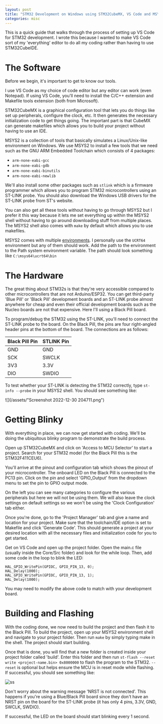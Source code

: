 ```yaml
---
layout: post
title: "STM32 Development on Windows using STM32CubeMX, VS Code and MSYS2"
categories: misc
---
```


This is a quick guide that walks through the process of setting up VS Code for STM32 development. I wrote this because I wanted to make VS Code sort of my 'everything' editor to do all my coding rather than having to use STM32CubeIDE. 

# The Software
Before we begin, it's important to get to know our tools. 

I use VS Code as my choice of code editor but any editor can work (even Notepad). If using VS Code, you'll need to install the C/C++ extension and Makefile tools extension (both from Microsoft).

STM32CubeMX is a graphical configuration tool that lets you do things like set up peripherals, configure the clock, etc. It then generates the necessary initialization code to get things going. The important part is that CubeMX can generate makefiles which allows you to build your project without having to use an IDE. 

MSYS2 is a collection of tools that basically simulates a Linux/Unix-like environment on Windows. We use MSYS2 to install a few tools that we need such as the GNU ARM Embedded Toolchain which consists of 4 packages:
- `arm-none-eabi-gcc`
- `arm-none-eabi-gdb`
- `arm-none-eabi-binutils`
- `arm-none-eabi-newlib`

We'll also install some other packages such as `stlink` which is a firmware programmer which allows you to program STM32 microcontrollers using an ST-LINK probe. You should also download the Windows USB drivers for the ST-LINK probe from ST's website. 

You can also get all these tools without having to go through MSYS2 but I prefer it this way because it lets me set everything up within the MSYS2 shell without having to go around downloading stuff from multiple places. The MSYS2 shell also comes with `make` by default which allows you to use makefiles. 

MSYS2 comes with multiple [<u>environments</u>](https://www.msys2.org/docs/environments/). I personally use the `UCRT64` environment but any of them should work. Add the path to the environment to the Path system environment variable. The path should look something like `C:\msys64\ucrt64\bin`

# The Hardware
The great thing about STM32s is that they're very accessible compared to other microcontrollers that are not Arduino/ESP32. You can get third-party 'Blue Pill' or 'Black Pill' development boards and an ST-LINK probe almost anywhere for cheap and even their official development boards such as the Nucleo boards are not that expensive. Here I'll using a Black Pill board. 

To program/debug the STM32 using the ST-LINK, you'll need to connect the ST-LINK probe to the board. On the Black Pill, the pins are four right-angled header pins at the bottom of the board. The connections are as follows:

|Black Pill Pin  |STLINK Pin   |
|---|---|
|GND   |GND   |
|SCK   |SWCLK  |
|3V3   |3.3V  |
|DIO | SWDIO|

To test whether your ST-LINK is detecting the STM32 correctly, type `st-info --probe` in your MSYS2 shell. You should see something like: 

![](/assets/"Screenshot 2022-12-30 204711.png")

# Getting Blinky
With everything in place, we can now get started with coding. We'll be doing the ubiquitous blinky program to demonstrate the build process. 

Open up STM32CubeMX and click on 'Access to MCU Selector' to start a project. Search for your STM32 model (for the Black Pill this is the STM32F411CEU6). 

You'll arrive at the pinout and configuration tab which shows the pinout of your microcontroller. The onboard LED on the Black Pill is connected to the PC13 pin. Click on the pin and select 'GPIO_Output' from the dropdown menu to set the pin to GPIO output mode. 

On the left you can see many categories to configure the various peripherals but here we will not be using them. We will also leave the clock settings on default settings so we won't be using the 'Clock Configuration' tab either.

Once you're done, go to the 'Project Manager' tab and give a name and location for your project. Make sure that the toolchain/IDE option is set to Makefile and click 'Generate Code'. This should generate a project at your desired location with all the necessary files and initialization code for you to get started. 

Get on VS Code and open up the project folder. Open the main.c file (usually inside the Core/Src folder) and look for the while loop. Then, add some code in the loop to blink the LED:

```
HAL_GPIO_WritePin(GPIOC, GPIO_PIN_13, 0);
HAL_Delay(1000);
HAL_GPIO_WritePin(GPIOC, GPIO_PIN_13, 1);
HAL_Delay(1000);
```

You may need to modify the above code to match with your development board. 

# Building and Flashing
With the coding done, we now need to build the project and then flash it to the Black Pill. To build the project, open up your MSYS2 environment shell and navigate to your project folder. Then run `make` by simply typing make in the shell. The project should start building. 

Once that is done, you will find that a new folder is created inside your project folder called 'build'. Enter this folder and then run `st-flash --reset write <project-name.bin> 0x8000000` to flash the program to the STM32. `--reset` is optional but helps ensure the MCU is in reset mode while flashing. If successful, you should see something like:

![ss](https://raw.githubusercontent.com/msuicc/msuicc.github.io/main/assets/Screenshot%202022-12-30%20204838.png?token=GHSAT0AAAAAAB3L7RSO3EXMTMMTKESG7JWCY5PETJQ)

Don't worry about the warning message 'NRST is not connected'. This happens if you're using a Blue/Black Pill board since they don't have an NRST pin on the board for the ST-LINK probe (it has only 4 pins, 3.3V, GND, SWCLK, SWDIO).   

If successful, the LED on the board should start blinking every 1 second. 
